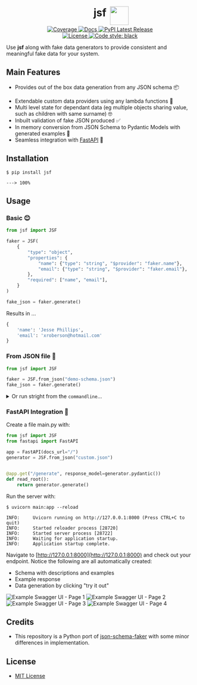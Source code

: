 <h1 align="center">
   <strong>jsf</strong><img src="docs/assets/imgs/index.png" width="50" style="position: absolute; padding-left:10px;">
</h1>

<p align="center">
    <a href="https://codecov.io/gh/ghandic/jsf" target="_blank">
        <img src="https://img.shields.io/codecov/c/github/ghandic/jsf?color=%2334D058" alt="Coverage">
    </a>
    <a href="https://ghandic.github.io/jsf/index.html" target="_blank">
        <img src="https://img.shields.io/badge/docs-mkdocs%20material-blue.svg?style=flat" alt="Docs">
    </a>
    <a href="https://pypi.org/project/jsf/" target="_blank">
        <img src="https://img.shields.io/pypi/v/jsf.svg" alt="PyPI Latest Release">
    </a>
    <br />
    <a href="https://github.com/ghandic/jsf/blob/main/LICENSE" target="_blank">
        <img src="https://img.shields.io/github/license/ghandic/jsf.svg" alt="License">
    </a>
    <a href="https://github.com/psf/black" target="_blank">
        <img src="https://img.shields.io/badge/code%20style-black-000000.svg" alt="Code style: black">
    </a>
</p>


Use **jsf** along with fake data generators to provide consistent and meaningful fake data for your system.

## Main Features

- Provides out of the box data generation from any JSON schema 📦 
* Extendable custom data providers using any lambda functions 🔗
* Multi level state for dependant data (eg multiple objects sharing value, such as children with same surname) 🤓 
* Inbuilt validation of fake JSON produced ✅
* In memory conversion from JSON Schema to Pydantic Models with generated examples 🤯
* Seamless integration with [FastAPI](https://fastapi.tiangolo.com/) 🚀

## Installation

<div class="termy">

```console
$ pip install jsf

---> 100%
```

</div>

## Usage

### Basic 😊

```python
from jsf import JSF

faker = JSF(
    {
        "type": "object",
        "properties": {
            "name": {"type": "string", "$provider": "faker.name"},
            "email": {"type": "string", "$provider": "faker.email"},
        },
        "required": ["name", "email"],
    }
)

fake_json = faker.generate()
```

Results in ...

```python
{
    'name': 'Jesse Phillips', 
    'email': 'xroberson@hotmail.com'
}
```

### From JSON file 📁

```python
from jsf import JSF

faker = JSF.from_json("demo-schema.json")
fake_json = faker.generate()
```

<details markdown="1">
<summary>Or run stright from the <code>commandline</code>...</summary>

#### Native install

```bash
jsf --schema src/tests/data/custom.json --instance wow.json
```

#### Docker

```bash
docker run -v $PWD:/data challisa/jsf jsf --schema /data/custom.json --instance /data/example.json
```

</details>


### FastAPI Integration 🚀

Create a file main.py with:

```python
from jsf import JSF
from fastapi import FastAPI

app = FastAPI(docs_url="/")
generator = JSF.from_json("custom.json")


@app.get("/generate", response_model=generator.pydantic())
def read_root():
    return generator.generate()

```

Run the server with:

<div class="termy">

```console
$ uvicorn main:app --reload

INFO:     Uvicorn running on http://127.0.0.1:8000 (Press CTRL+C to quit)
INFO:     Started reloader process [28720]
INFO:     Started server process [28722]
INFO:     Waiting for application startup.
INFO:     Application startup complete.
```

Navigate to [http://127.0.0.1:8000](http://127.0.0.1:8000) and check out your endpoint. Notice the following are all automatically created:

- Schema with descriptions and examples
- Example response
- Data generation by clicking "try it out"

![Example Swagger UI - Page 1](docs/assets/imgs/ui-1.png)
![Example Swagger UI - Page 2](docs/assets/imgs/ui-2.png)
![Example Swagger UI - Page 3](docs/assets/imgs/ui-3.png)
![Example Swagger UI - Page 4](docs/assets/imgs/ui-4.png)

</div>

## Credits

- This repository is a Python port of [json-schema-faker](https://github.com/json-schema-faker/json-schema-faker) with some minor differences in implementation.

## License

* [MIT License](/LICENSE)
